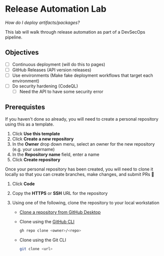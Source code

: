 # Release Automation Lab

_How do I deploy artifacts/packages?_

This lab will walk through release automation as part of a DevSecOps pipeline.

## Objectives

- [ ] Continuous deployment (will do this to pages)
- [ ] GitHub Releases (API version releases)
- [ ] Use environments (Make fake deployment workflows that target each
      environment)
- [ ] Do security hardening (CodeQL)
  - [ ] Need the API to have some security error

## Prerequistes

If you haven't done so already, you will need to create a personal repository
using this as a template.

1. Click **Use this template**
1. Click **Create a new repository**
1. In the **Owner** drop down menu, select an owner for the new repository (e.g.
   your username)
1. In the **Repository name** field, enter a name
1. Click **Create repository**

Once your personal repository has been created, you will need to clone it
locally so that you can create branches, make changes, and submit PRs :rocket:

1. Click **Code**
1. Copy the **HTTPS** or **SSH** URL for the repository
1. Using one of the following, clone the repository to your local workstation

   - [Clone a repository from GitHub Desktop](https://docs.github.com/en/desktop/adding-and-cloning-repositories/cloning-a-repository-from-github-to-github-desktop)
   - Clone using the [GitHub CLI](https://cli.github.com/)

     ```bash
     gh repo clone <owner>/<repo>
     ```

   - Clone using the Git CLI

     ```bash
     git clone <url>
     ```

